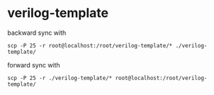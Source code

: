 # verilog-template

backward sync with
```shell
scp -P 25 -r root@localhost:/root/verilog-template/* ./verilog-template/
```

forward sync with
```shell
scp -P 25 -r ./verilog-template/* root@localhost:/root/verilog-template/
```